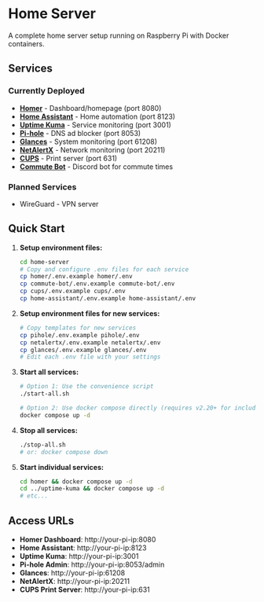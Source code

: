 
# Home Server

A complete home server setup running on Raspberry Pi with Docker containers.

## Services

### Currently Deployed
- **[Homer](./homer/)** - Dashboard/homepage (port 8080)
- **[Home Assistant](./home-assistant/)** - Home automation (port 8123)
- **[Uptime Kuma](./uptime-kuma/)** - Service monitoring (port 3001)
- **[Pi-hole](./pihole/)** - DNS ad blocker (port 8053)
- **[Glances](./glances/)** - System monitoring (port 61208)
- **[NetAlertX](./netalertx/)** - Network monitoring (port 20211)
- **[CUPS](./cups/)** - Print server (port 631)
- **[Commute Bot](./commute-bot/)** - Discord bot for commute times

### Planned Services
- WireGuard - VPN server

## Quick Start

1. **Setup environment files:**
   ```bash
   cd home-server
   # Copy and configure .env files for each service
   cp homer/.env.example homer/.env
   cp commute-bot/.env.example commute-bot/.env
   cp cups/.env.example cups/.env
   cp home-assistant/.env.example home-assistant/.env
   ```

2. **Setup environment files for new services:**
   ```bash
   # Copy templates for new services
   cp pihole/.env.example pihole/.env
   cp netalertx/.env.example netalertx/.env
   cp glances/.env.example glances/.env
   # Edit each .env file with your settings
   ```

3. **Start all services:**
   ```bash
   # Option 1: Use the convenience script
   ./start-all.sh
   
   # Option 2: Use docker compose directly (requires v2.20+ for include support)
   docker compose up -d
   ```

3. **Stop all services:**
   ```bash
   ./stop-all.sh
   # or: docker compose down
   ```

4. **Start individual services:**
   ```bash
   cd homer && docker compose up -d
   cd ../uptime-kuma && docker compose up -d
   # etc...
   ```

## Access URLs

- **Homer Dashboard**: http://your-pi-ip:8080
- **Home Assistant**: http://your-pi-ip:8123
- **Uptime Kuma**: http://your-pi-ip:3001
- **Pi-hole Admin**: http://your-pi-ip:8053/admin
- **Glances**: http://your-pi-ip:61208
- **NetAlertX**: http://your-pi-ip:20211
- **CUPS Print Server**: http://your-pi-ip:631

